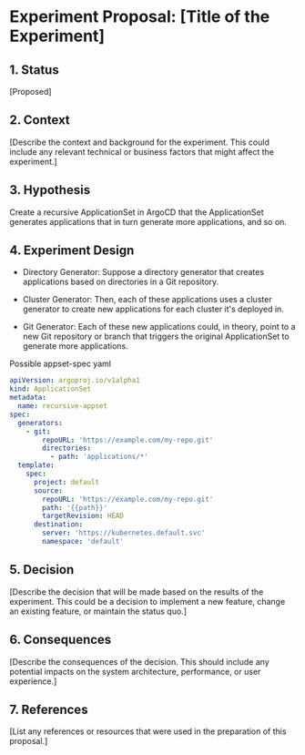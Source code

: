 # Experiment Proposal: [Title of the Experiment]

## 1. Status

[Proposed]

## 2. Context

[Describe the context and background for the experiment. This could include any relevant technical or business factors that might affect the experiment.]

## 3. Hypothesis

Create a recursive ApplicationSet in ArgoCD that the ApplicationSet generates applications that in turn generate more applications, and so on. 

## 4. Experiment Design


 * Directory Generator: Suppose a directory generator that creates applications based on directories in a Git repository.

 * Cluster Generator: Then, each of these applications uses a cluster generator to create new applications for each cluster it's deployed in.

 * Git Generator: Each of these new applications could, in theory, point to a new Git repository or branch that triggers the original ApplicationSet to generate more applications.

Possible appset-spec yaml

```yaml
apiVersion: argoproj.io/v1alpha1
kind: ApplicationSet
metadata:
  name: recursive-appset
spec:
  generators:
    - git:
        repoURL: 'https://example.com/my-repo.git'
        directories:
          - path: 'applications/*'
  template:
    spec:
      project: default
      source:
        repoURL: 'https://example.com/my-repo.git'
        path: '{{path}}'
        targetRevision: HEAD
      destination:
        server: 'https://kubernetes.default.svc'
        namespace: 'default'
```

## 5. Decision

[Describe the decision that will be made based on the results of the experiment. This could be a decision to implement a new feature, change an existing feature, or maintain the status quo.]

## 6. Consequences

[Describe the consequences of the decision. This should include any potential impacts on the system architecture, performance, or user experience.]

## 7. References

[List any references or resources that were used in the preparation of this proposal.]
